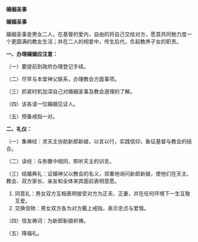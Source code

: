 **婚姻圣事**

**婚姻圣事**

婚姻圣事是男女二人，在基督的爱内，自由的将自己交给对方，愿意共同勉力度一个更圆满的教友生活；并在二人的相爱中，传生后代，负起教养子女的职责。

**一、办理婚姻应注意：**

（一）要提前到政府办理登记手续。

（二）尽早与本堂神父联系，办理教会方面事项。

（三）抓紧时机加深自己对婚姻圣事及教会道理的了解。

（四）该各请一位婚姻见证人。

（五）预备戒指一对。

**二、礼仪：**

（一）集祷经：求天主协助新郎新娘，以言以行，实践信仰，象征基督与教会的结合。

（二）读经：与弥撒中相同，聆听天主的训言。

（三）结婚典礼：证婚神父以教会的名义，郑重地询问新郎新娘，使他们在天主、教会、双方家长、亲友和全体来宾面前表明意愿。

1. 同意礼：男女双方互相表明接受对方为正夫、正妻，并在任何环境下一生互敬互爱。
2. 交换信物：男女双方各为对方戴上戒指，表示忠贞与爱情。

（四）信友祷词：为新郎新娘祈祷。

（五）降福礼。